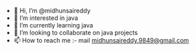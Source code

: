 - 👋 Hi, I’m @midhunsaireddy
- 👀 I’m interested in java
- 🌱 I’m currently learning java
- 💞️ I’m looking to collaborate on java projects
- 📫 How to reach me :- mail midhunsaireddy.9849@gmail.com


<!---
midhunsaireddy/midhunsaireddy is a ✨ special ✨ repository because its `README.md` (this file) appears on your GitHub profile.
You can click the Preview link to take a look at your changes.
--->
